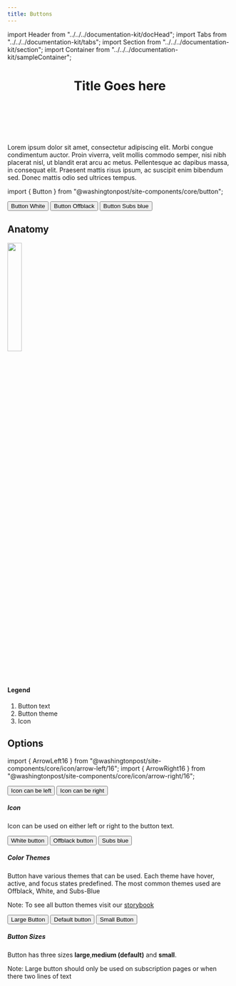 ```yaml
--- 
title: Buttons 
---
```

import Header from "../../../documentation-kit/docHead";
import Tabs from "../../../documentation-kit/tabs";
import Section from "../../../documentation-kit/section";
import Container from "../../../documentation-kit/sampleContainer";

# <Header>Title Goes here</Header>

<!-- Description of component -->
<p className="font-xs font-light font--subhead">
Lorem ipsum dolor sit amet, consectetur adipiscing elit. Morbi congue condimentum auctor. Proin viverra, velit mollis commodo semper, nisi nibh placerat nisl, ut blandit erat arcu ac metus. Pellentesque ac dapibus massa, in consequat elit. Praesent mattis risus ipsum, ac suscipit enim bibendum sed. Donec mattis odio sed ultrices tempus. 
</p>

<!-- Live Example of component import live component above-->
import { Button } from "@washingtonpost/site-components/core/button";

<Container>
  <Button className="mr-sm"  color="white" >
    Button White
  </Button>
  <Button  color="offblack" >
    Button Offblack
  </Button>
  <Button className="ml-sm"  color="subs-blue" >
    Button Subs blue
  </Button>
</Container>


<!-- Tabs between design & implementation change path if -->
<Tabs isDesignDoc={true} relatedUrl="dev-docs/uncategorized/button"/>

<!-- Anatomy section export image from Figma and import into here -->
## <Section borderOff={true}>Anatomy</Section>
<Container>
  <img width="25%" height="auto" src='/img/design/button/skeleton.png'/>
</Container>

<h4 className="legend-title">Legend</h4>
<ol className="legend">
  <li> Button text </li>
  <li> Button theme </li>
  <li> Icon</li>
</ol>

<!-- Option sections -->
## <Section >Options</Section>

<!-- Option -->
import { ArrowLeft16 } from "@washingtonpost/site-components/core/icon/arrow-left/16";
import { ArrowRight16 } from "@washingtonpost/site-components/core/icon/arrow-right/16";

<!-- Icon placement option -->
<div className="grid-split mb-xl">
  <div className="example">
  <Container className="flex-column">
    <Button className="mb-sm" renderIcon={ArrowLeft16} color="white" iconPlacement="left">
    Icon can be left
    </Button>
    <Button renderIcon={ArrowRight16} color="white" iconPlacement="right">
    Icon can be right
    </Button>
  </Container>
  </div>
  <div className="title-text">
    <h5>Icon</h5>
    <p>Icon can be used on either left or right to the button text.</p>
  </div>
</div>

<!-- Button color options -->
<div className="grid-split mb-xxl">
  <div className="example">
  <Container className="flex-wrap">
    <Button className="mb-sm mr-sm" color="white">
    White button
    </Button>
    <Button className="mb-sm mr-sm" color="offblack">
    Offblack button
    </Button>
    <Button className="mb-sm mr-sm" color="subs-blue">
    Subs blue
    </Button>
  </Container>
  </div>
  <div className="title-text ">
    <h5>Color Themes</h5>
    <p>
    Button have various themes that can be used. Each theme have hover, active, and focus states predefined. The most common themes used are Offblack, White, and Subs-Blue
    <div className="pt-md">Note: To see all button themes visit our <a href="/">storybook</a></div> 
    </p>
  </div>
</div>


<!-- Button color options -->
<div className="grid-split mb-sm">
  <div className="example">
  <Container className="flex-column">
    <Button secondLine="w/ Second line" size="large" className="mb-sm mr-sm" color="subs-blue">
    Large Button
    </Button>
    <Button  className="mb-sm mr-sm" color="subs-blue">
    Default button
    </Button>
    <Button size="small" className="mb-sm mr-sm" color="subs-blue">
    Small Button
    </Button>
  </Container>
  </div>
  <div className="title-text">
  <h5>Button Sizes</h5>
    <p>
    Button has three sizes <b>large</b>,<b>medium (default)</b> and <b>small</b>.
    <div className="mt-sm">
        Note: Large button should only be used on subscription pages or when there two lines of text 
    </div>
    </p>
  </div>
</div>



